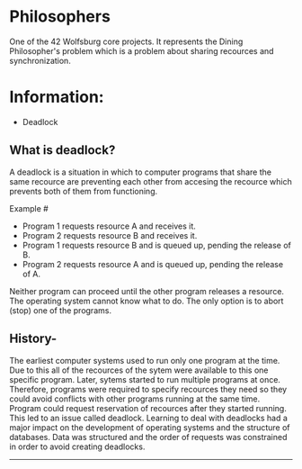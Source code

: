 # Philosophers
One of the 42 Wolfsburg core projects.
It represents the Dining Philosopher's problem which is a problem about
sharing recources and synchronization.

# Information:
- Deadlock


What is deadlock?
--------------------------------------------------------------------------------
A deadlock is a situation in which to computer programs that share
the same recource are preventing each other from accesing the recource
which prevents both of them from functioning.

Example #
- Program 1 requests resource A and receives it.
- Program 2 requests resource B and receives it.
- Program 1 requests resource B and is queued up, pending the release of B.
- Program 2 requests resource A and is queued up, pending the release of A.

Neither program can proceed until the other program releases a resource. The operating system cannot know what to do. The only option is to abort (stop) one of the programs.

History-
---------

The earliest computer systems used to run only one program at the time. Due
to this all of the recources of the sytem were available to this one specific
program. Later, sytems started to run multiple programs at once. Therefore,
programs were required to specify recources they need so they could avoid conflicts with other programs running at the same time. Program could request
reservation of recources after they started running. This led to an issue called
deadlock.
Learning to deal with deadlocks had a major impact on the development of operating systems and the structure of databases. Data was structured and the order of requests was constrained in order to avoid creating deadlocks.

--------------------------------------------------------------------------------

